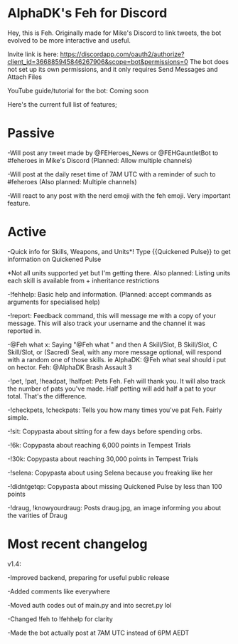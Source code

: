 # AlphaDK's Feh for Discord

Hey, this is Feh. Originally made for Mike's Discord to link tweets, the bot evolved to be more interactive and useful.

Invite link is here: https://discordapp.com/oauth2/authorize?client_id=366885945846267906&scope=bot&permissions=0
The bot does not set up its own permissions, and it only requires Send Messages and Attach Files

YouTube guide/tutorial for the bot: Coming soon

Here's the current full list of features;

# Passive
-Will post any tweet made by @FEHeroes\_News or @FEHGauntletBot to #feheroes in Mike's Discord (Planned: Allow multiple channels)

-Will post at the daily reset time of 7AM UTC with a reminder of such to #feheroes (Also planned: Multiple channels)

-Will react to any post with the nerd emoji with the feh emoji. Very important feature.


# Active
-Quick info for Skills, Weapons, and Units\*! Type {{Quickened Pulse}} to get information on Quickened Pulse

\*Not all units supported yet but I'm getting there. Also planned: Listing units each skill is available from + inheritance restrictions

-!fehhelp: Basic help and information. (Planned: accept commands as arguments for specialised help)

-!report: Feedback command, this will message me with a copy of your message. This will also track your username and the channel it was reported in.

-@Feh what x: Saying "@Feh what " and then A Skill/Slot, B Skill/Slot, C Skill/Slot, or (Sacred) Seal, with any more message optional, will respond with a random one of those skills. ie AlphaDK: @Feh what seal should i put on hector. Feh: @AlphaDK Brash Assault 3

-!pet, !pat, !headpat, !halfpet: Pets Feh. Feh will thank you. It will also track the number of pats you've made. Half petting will add half a pat to your total. That's the difference.

-!checkpets, !checkpats: Tells you how many times you've pat Feh. Fairly simple.

-!sit: Copypasta about sitting for a few days before spending orbs.

-!6k: Copypasta about reaching 6,000 points in Tempest Trials

-!30k: Copypasta about reaching 30,000 points in Tempest Trials

-!selena: Copypasta about using Selena because you freaking like her

-!didntgetqp: Copypasta about missing Quickened Pulse by less than 100 points

-!draug, !knowyourdraug: Posts draug.jpg, an image informing you about the varities of Draug


# Most recent changelog

v1.4:

-Improved backend, preparing for useful public release

-Added comments like everywhere

-Moved auth codes out of main.py and into secret.py lol

-Changed !feh to !fehhelp for clarity

-Made the bot actually post at 7AM UTC instead of 6PM AEDT
